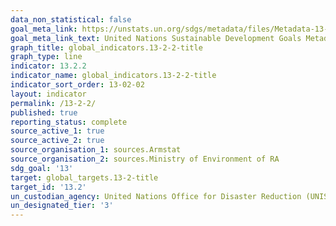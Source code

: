 ```yaml
---
data_non_statistical: false
goal_meta_link: https://unstats.un.org/sdgs/metadata/files/Metadata-13-02-02.pdf
goal_meta_link_text: United Nations Sustainable Development Goals Metadata (PDF 224KB)
graph_title: global_indicators.13-2-2-title
graph_type: line
indicator: 13.2.2
indicator_name: global_indicators.13-2-2-title
indicator_sort_order: 13-02-02
layout: indicator
permalink: /13-2-2/
published: true
reporting_status: complete
source_active_1: true
source_active_2: true
source_organisation_1: sources.Armstat
source_organisation_2: sources.Ministry of Environment of RA
sdg_goal: '13'
target: global_targets.13-2-title
target_id: '13.2'
un_custodian_agency: United Nations Office for Disaster Reduction (UNISDR)
un_designated_tier: '3'
---
```


